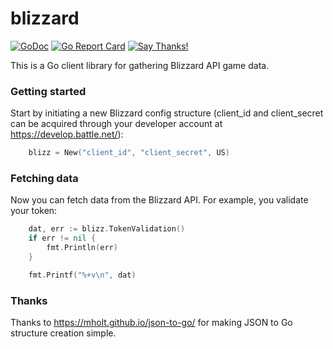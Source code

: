 # blizzard

[![GoDoc](https://godoc.org/github.com/FuzzyStatic/blizzard?status.svg)](http://godoc.org/github.com/FuzzyStatic/blizzard) [![Go Report Card](https://goreportcard.com/badge/github.com/FuzzyStatic/blizzard)](https://goreportcard.com/report/github.com/FuzzyStatic/blizzard) [![Say Thanks!](https://img.shields.io/badge/Say%20Thanks-!-1EAEDB.svg)](https://saythanks.io/to/FuzzyStatic)

This is a Go client library for gathering Blizzard API game data.

### Getting started

Start by initiating a new Blizzard config structure (client_id and client_secret can be acquired through your developer account at https://develop.battle.net/):

```go
	blizz = New("client_id", "client_secret", US)
```

### Fetching data

Now you can fetch data from the Blizzard API. For example, you validate your token:

```go
	dat, err := blizz.TokenValidation()
	if err != nil {
		fmt.Println(err)
	}

	fmt.Printf("%+v\n", dat)
```

### Thanks

Thanks to https://mholt.github.io/json-to-go/ for making JSON to Go structure creation simple.